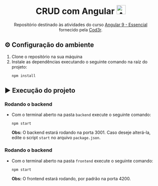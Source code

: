 <h1 align='center'>
    CRUD com Angular
    <img height='30px' alt='Angular' src='https://media2.giphy.com/media/XEDIHHp3i8bVoEdxd7/giphy.gif'>
</h1>

<div align='center'>

Repositório destinado às atividades do curso [Angular 9 - Essencial](https://www.cod3r.com.br/courses/angular-9-essencial) fornecido pela [Cod3r](https://www.cod3r.com.br/).

</div>

## ⚙ Configuração do ambiente

1. Clone o repositório na sua máquina
2. Instale as dependências executando o seguinte comando na raíz do projeto:
   ```
   npm install
   ```

## ▶ Execução do projeto

### Rodando o backend

- Com o terminal aberto na pasta `backend` execute o seguinte comando:

  ```
  npm start
  ```

  **Obs:** O backend estará rodando na porta 3001. Caso deseje alterá-la, edite o script `start` no arquivo `package.json`.

### Rodando o backend

- Com o terminal aberto na pasta `frontend` execute o seguinte comando:

  ```
  npm start
  ```

  **Obs:** O frontend estará rodando, por padrão na porta 4200.
